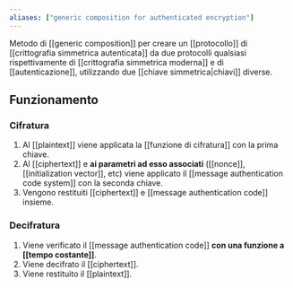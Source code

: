 ```yaml
---
aliases: ["generic composition for authenticated encryption"]
---
```


Metodo di [[generic composition]] per creare un [[protocollo]] di [[crittografia simmetrica autenticata]] da due protocolli qualsiasi rispettivamente di [[crittografia simmetrica moderna]] e di [[autenticazione]], utilizzando due [[chiave simmetrica|chiavi]] diverse.

## Funzionamento

### Cifratura

1. Al [[plaintext]] viene applicata la [[funzione di cifratura]] con la prima chiave.
2. Al [[ciphertext]] e **ai parametri ad esso associati** ([[nonce]], [[initialization vector]], etc) viene applicato il [[message authentication code system]] con la seconda chiave.
3. Vengono restituiti [[ciphertext]] e [[message authentication code]] insieme.

### Decifratura

1. Viene verificato il [[message authentication code]] **con una funzione a [[tempo costante]]**.
2. Viene decifrato il [[ciphertext]].
3. Viene restituito il [[plaintext]].
